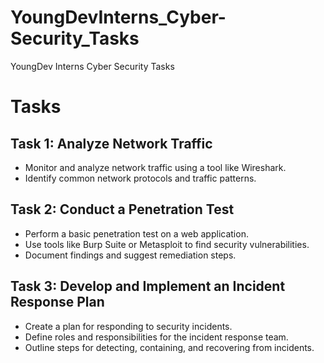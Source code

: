 # YoungDevInterns_Cyber-Security_Tasks
YoungDev Interns Cyber Security Tasks

# Tasks
## Task 1: Analyze Network Traffic
   - Monitor and analyze network traffic using a tool like Wireshark.
   - Identify common network protocols and traffic patterns.
## Task 2: Conduct a Penetration Test
   - Perform a basic penetration test on a web application.
   - Use tools like Burp Suite or Metasploit to find security vulnerabilities.
   - Document findings and suggest remediation steps.
## Task 3: Develop and Implement an Incident Response Plan
   - Create a plan for responding to security incidents.
   - Define roles and responsibilities for the incident response team.
   - Outline steps for detecting, containing, and recovering from incidents.
